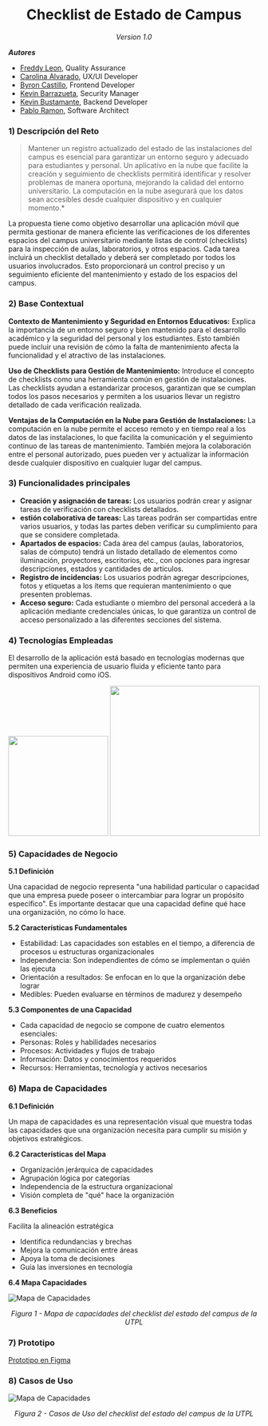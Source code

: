 <h1 align="center"> Checklist de Estado de Campus </center></h1>
<p align="center">
<i>
Version 1.0<br/>
</i>
</p>

**_Autores_**
+ [Freddy Leon](https://github.com/Freddyleonn16), Quality Assurance
+ [Carolina Alvarado](https://github.com/carolaljime21), UX/UI Developer
+ [Byron Castillo](https://github.com/ByronCast09), Frontend Developer
+ [Kevin Barrazueta](https://github.com/0KevinB), Security Manager
+ [Kevin Bustamante](https://github.com/Kevin0232), Backend Developer
+ [Pablo Ramon](https://github.com/Pablo-26), Software Architect

### 1) Descripción del Reto

> Mantener un registro actualizado del estado de las instalaciones del campus es esencial para garantizar un entorno seguro y adecuado para estudiantes y personal. Un aplicativo en la nube que facilite la creación y seguimiento de checklists permitirá identificar y resolver problemas de manera oportuna, mejorando la calidad del entorno universitario. La computación en la nube asegurará que los datos sean accesibles desde cualquier dispositivo y en cualquier momento.*

La propuesta tiene como objetivo desarrollar una aplicación móvil que permita gestionar de manera eficiente las verificaciones de los diferentes espacios del campus universitario mediante listas de control (checklists) para la inspección de aulas, laboratorios, y otros espacios.
Cada tarea incluirá un checklist detallado y deberá ser completado por todos los usuarios involucrados. Esto proporcionará un control preciso y un seguimiento eficiente del mantenimiento y estado de los espacios del campus.

### 2) Base Contextual

**Contexto de Mantenimiento y Seguridad en Entornos Educativos:** Explica la importancia de un entorno seguro y bien mantenido para el desarrollo académico y la seguridad del personal y los estudiantes. Esto también puede incluir una revisión de cómo la falta de mantenimiento afecta la funcionalidad y el atractivo de las instalaciones.

**Uso de Checklists para Gestión de Mantenimiento:** Introduce el concepto de checklists como una herramienta común en gestión de instalaciones. Las checklists ayudan a estandarizar procesos, garantizan que se cumplan todos los pasos necesarios y permiten a los usuarios llevar un registro detallado de cada verificación realizada.

**Ventajas de la Computación en la Nube para Gestión de Instalaciones:** La computación en la nube permite el acceso remoto y en tiempo real a los datos de las instalaciones, lo que facilita la comunicación y el seguimiento continuo de las tareas de mantenimiento. También mejora la colaboración entre el personal autorizado, pues pueden ver y actualizar la información desde cualquier dispositivo en cualquier lugar del campus.

### 3) Funcionalidades principales
- **Creación y asignación de tareas:** Los usuarios podrán crear y asignar tareas de verificación con checklists detallados.
- **estión colaborativa de tareas:** Las tareas podrán ser compartidas entre varios usuarios, y todas las partes deben verificar su cumplimiento para que se considere completada.
- **Apartados de espacios:** Cada área del campus (aulas, laboratorios, salas de cómputo) tendrá un listado detallado de elementos como iluminación, proyectores, escritorios, etc., con opciones para ingresar descripciones, estados y cantidades de artículos.
- **Registro de incidencias:** Los usuarios podrán agregar descripciones, fotos y etiquetas a los ítems que requieran mantenimiento o que presenten problemas.
- **Acceso seguro:** Cada estudiante o miembro del personal accederá a la aplicación mediante credenciales únicas, lo que garantiza un control de acceso personalizado a las diferentes secciones del sistema.

### 4) Tecnologías Empleadas
El desarrollo de la aplicación está basado en tecnologías modernas que permiten una experiencia de usuario fluida y eficiente tanto para dispositivos Android como iOS.

<p align="center">
  <img src='https://cdn.prod.website-files.com/62c6fbddb12bb54622241c3d/62c6fbddb12bb57fe22423d5_React_img1.png' width='200'>
  <img src='https://encrypted-tbn0.gstatic.com/images?q=tbn:ANd9GcTxQktpK3Jy3GkxXutGPzl8R3OBCNMxfFWP5A&s' width='300'>
</p>

### 5) Capacidades de Negocio

**5.1 Definición**

Una capacidad de negocio representa "una habilidad particular o capacidad que una empresa puede poseer o intercambiar para lograr un propósito específico". Es importante destacar que una capacidad define qué hace una organización, no cómo lo hace.

**5.2 Características Fundamentales**

- Estabilidad: Las capacidades son estables en el tiempo, a diferencia de procesos u estructuras organizacionales
- Independencia: Son independientes de cómo se implementan o quién las ejecuta
- Orientación a resultados: Se enfocan en lo que la organización debe lograr
- Medibles: Pueden evaluarse en términos de madurez y desempeño

**5.3 Componentes de una Capacidad**

- Cada capacidad de negocio se compone de cuatro elementos esenciales:
- Personas: Roles y habilidades necesarios
- Procesos: Actividades y flujos de trabajo
- Información: Datos y conocimientos requeridos
- Recursos: Herramientas, tecnología y activos necesarios

### 6) Mapa de Capacidades

**6.1 Definición**

Un mapa de capacidades es una representación visual que muestra todas las capacidades que una organización necesita para cumplir su misión y objetivos estratégicos.

**6.2 Características del Mapa**

- Organización jerárquica de capacidades
- Agrupación lógica por categorías
- Independencia de la estructura organizacional
- Visión completa de "qué" hace la organización

**6.3 Beneficios**

Facilita la alineación estratégica

- Identifica redundancias y brechas
- Mejora la comunicación entre áreas
- Apoya la toma de decisiones
- Guía las inversiones en tecnología

**6.4 Mapa Capacidades**

![Mapa de Capacidades](Mapa%20de%20Capacidades/V1MC.png)

<p align="center">
  <i>
  Figura 1 - Mapa de capacidades del checklist del estado del campus de la UTPL <br/>
  </i>
</p>

### 7) Prototipo

[Prototipo en Figma](https://www.figma.com/proto/qfBDe3dvxPt1WmxA9wJMcJ/CheckList-Campus---Prototipo?node-id=10-19&node-type=canvas&t=pJ2V16c24miJ6MCF-1&scaling=scale-down&content-scaling=fixed&page-id=10%3A18&starting-point-node-id=10%3A19)

### 8) Casos de Uso

![Mapa de Capacidades](Casos%20de%20Uso/CU.png)

<p align="center">
  <i>
  Figura 2 - Casos de Uso del checklist del estado del campus de la UTPL <br/>
  </i>
</p>

